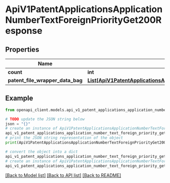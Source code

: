 # ApiV1PatentApplicationsApplicationNumberTextForeignPriorityGet200Response


## Properties

Name | Type | Description | Notes
------------ | ------------- | ------------- | -------------
**count** | **int** |  | [optional] 
**patent_file_wrapper_data_bag** | [**List[ApiV1PatentApplicationsApplicationNumberTextForeignPriorityGet200ResponsePatentFileWrapperDataBagInner]**](ApiV1PatentApplicationsApplicationNumberTextForeignPriorityGet200ResponsePatentFileWrapperDataBagInner.md) |  | [optional] 

## Example

```python
from openapi_client.models.api_v1_patent_applications_application_number_text_foreign_priority_get200_response import ApiV1PatentApplicationsApplicationNumberTextForeignPriorityGet200Response

# TODO update the JSON string below
json = "{}"
# create an instance of ApiV1PatentApplicationsApplicationNumberTextForeignPriorityGet200Response from a JSON string
api_v1_patent_applications_application_number_text_foreign_priority_get200_response_instance = ApiV1PatentApplicationsApplicationNumberTextForeignPriorityGet200Response.from_json(json)
# print the JSON string representation of the object
print(ApiV1PatentApplicationsApplicationNumberTextForeignPriorityGet200Response.to_json())

# convert the object into a dict
api_v1_patent_applications_application_number_text_foreign_priority_get200_response_dict = api_v1_patent_applications_application_number_text_foreign_priority_get200_response_instance.to_dict()
# create an instance of ApiV1PatentApplicationsApplicationNumberTextForeignPriorityGet200Response from a dict
api_v1_patent_applications_application_number_text_foreign_priority_get200_response_from_dict = ApiV1PatentApplicationsApplicationNumberTextForeignPriorityGet200Response.from_dict(api_v1_patent_applications_application_number_text_foreign_priority_get200_response_dict)
```
[[Back to Model list]](../README.md#documentation-for-models) [[Back to API list]](../README.md#documentation-for-api-endpoints) [[Back to README]](../README.md)


